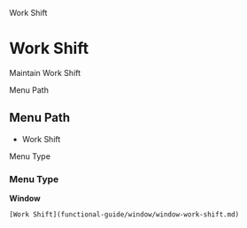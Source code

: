 
Work Shift
# Work Shift


Maintain Work Shift

Menu Path
## Menu Path



- Work Shift

Menu Type
### Menu Type

**Window**


```
[Work Shift](functional-guide/window/window-work-shift.md)
```